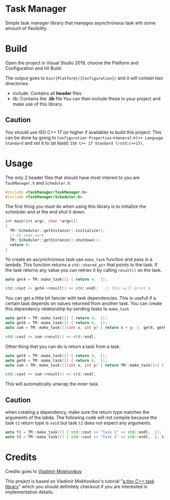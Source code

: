 # Task Manager 
Simple task manager library that manages asynchronous task wth some amount of flexibility.

# Build
Open the project in Visual Studio 2019, choose the Platform and Configuration and hit Build.

The output goes to `bin/{Platform}/{Configuration}/` and it will contain two directories:
- include\: Contains all __header__ files
- lib\: Contains the __.lib__ file
You can then include these in your project and make use of this library.

## Caution
You should use ISO C++ 17 (or higher if available) to build this project. This can be done by going to `Configuration Properties`->`General`->`C++ Language Standard` and set it to (at least) `ISO C++ 17 Standard (/std:c++17)`.

# Usage
The only 2 header files that should have most interest to you are `TaskManager.h` and `Scheduler.h`.
```c++
#include <TaskManager/TaskManager.h>
#include <TaskManager/Scheduler.h>
```

The first thing you must do when using this library is to initialize the scheduler and at the end shut it down.
```c++
int main(int argc, char *argv[])
{
  TM::Scheduler::getInstance().initialize();
  // Do some work
  TM::Scheduler::getInstance().shutdown();
  return 0;
}
```

Yo create an ascynchronous task use `make_task` function and pass in a lambda. This function returns a `std::shared_ptr` that points to the task. If the task returns any value you can retriev it by calling `result()` on the task.
```c++
auto get4 = TM::make_task([] { return 4;  });

std::cout << get4->result() << std::endl;   // This will print 4
```

You can get a little bit fancier with task dependencies. This is usefull if a certain task depends on values returned from another task. You can create this dependency relationship by sending tasks to `make_task`
```c++
auto get4 = TM::make_task([] { return 4;  });
auto get6 = TM::make_task([] { return 6;  });
auto sum = TM::make_task([](int x, int y) { return x + y; }, get4, get6);

std::cout << sum->result() << std::endl;
```

Other thing that you can do is return a task from a task. 
```c++
auto get4 = TM::make_task([] { return 4;  });
auto get6 = TM::make_task([] { return 6;  });
auto sum = TM::make_task([](int x, int y) { return TM::make_task([=] { return x + y; }); }, get4, get6);

std::cout << sum->result() << std::endl;
```
This will automatically unwrap the inner task.

## Caution
when creating a dependency, make sure the return type matches the arguments of the labda. The following code will not compile because the task `t1` return type is `void` but task `t2` does not expect any arguments.
```c++
auto t1 = TM::make_task([] { std::cout << "Task 1" << std::endl;  });
auto t2 = TM::make_task([] { std::cout << "Task 2" << std::endl;  }, t1); // Compile time error
```

# Credits
Credits goes to [Vladimir Mokhovikov](https://github.com/nongeneric)

This project is based on Vladimir Mokhovikov's tutorial "[a tiny C++ task library](https://www.rcebits.com/code/2019/05/02/tinytasks.html)" which you should definitely checkout if you are interested in implementation details.
